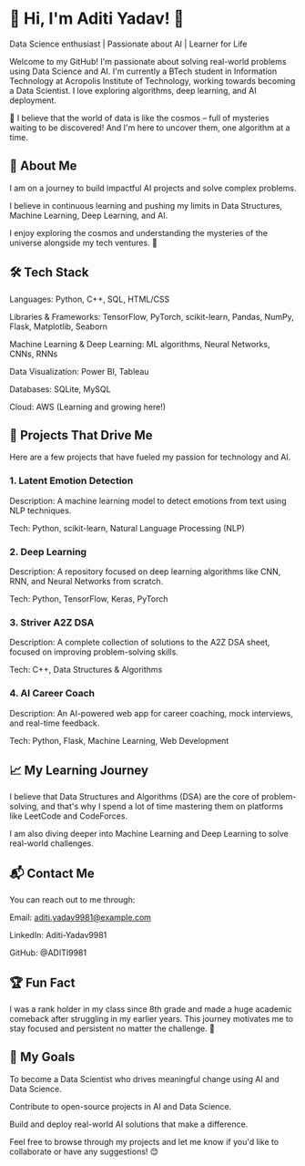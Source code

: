 # 👋 Hi, I'm Aditi Yadav! 🌟

Data Science enthusiast | Passionate about AI | Learner for Life

Welcome to my GitHub! I'm passionate about solving real-world problems using Data
Science and AI. I'm currently a BTech student in Information Technology at Acropolis
Institute of Technology, working towards becoming a Data Scientist. I love exploring
algorithms, deep learning, and AI deployment.

🌌 I believe that the world of data is like the cosmos – full of mysteries waiting to be 
discovered! And I'm here to uncover them, one algorithm at a time.




## 🚀 About Me
I am on a journey to build impactful AI projects and solve complex problems.

I believe in continuous learning and pushing my limits in Data Structures, Machine 
Learning, Deep Learning, and AI.

I enjoy exploring the cosmos and understanding the mysteries of the universe 
alongside my tech ventures. 🌌




## 🛠️ Tech Stack
Languages: Python, C++, SQL, HTML/CSS

Libraries & Frameworks: TensorFlow, PyTorch, scikit-learn, Pandas, NumPy, Flask,
Matplotlib, Seaborn

Machine Learning & Deep Learning: ML algorithms, Neural Networks, CNNs, RNNs

Data Visualization: Power BI, Tableau

Databases: SQLite, MySQL

Cloud: AWS (Learning and growing here!)




## 🌱 Projects That Drive Me
Here are a few projects that have fueled my passion for technology and AI.

### 1. Latent Emotion Detection
Description: A machine learning model to detect emotions from text using NLP
 techniques.

Tech: Python, scikit-learn, Natural Language Processing (NLP)

### 2. Deep Learning
Description: A repository focused on deep learning algorithms like CNN, RNN, 
and Neural Networks from scratch.

Tech: Python, TensorFlow, Keras, PyTorch

### 3. Striver A2Z DSA
Description: A complete collection of solutions to the A2Z DSA sheet, focused on 
improving problem-solving skills.

Tech: C++, Data Structures & Algorithms

### 4. AI Career Coach
Description: An AI-powered web app for career coaching, mock interviews, and 
real-time feedback.

Tech: Python, Flask, Machine Learning, Web Development




## 📈 My Learning Journey
I believe that Data Structures and Algorithms (DSA) are the core of problem-solving, and that's why I spend a lot of time mastering them on platforms like LeetCode and CodeForces.

I am also diving deeper into Machine Learning and Deep Learning to solve real-world challenges.




## 📬 Contact Me
You can reach out to me through:

Email: aditi.yadav9981@example.com

LinkedIn: Aditi-Yadav9981

GitHub: @ADITI9981




## 🏆 Fun Fact
I was a rank holder in my class since 8th grade and made a huge academic comeback after struggling in my earlier years. This journey motivates me to stay focused and persistent no matter the challenge. 💪




## 🎯 My Goals
To become a Data Scientist who drives meaningful change using AI and Data Science.

Contribute to open-source projects in AI and Data Science.

Build and deploy real-world AI solutions that make a difference.

Feel free to browse through my projects and let me know if you'd like to collaborate or have any suggestions! 😊
